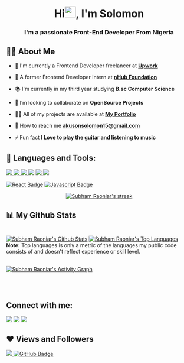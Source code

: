 <h1 align="center">Hi<img src="https://raw.githubusercontent.com/MartinHeinz/MartinHeinz/master/wave.gif" width="30px">, I'm Solomon</h1>
<h3 align="center">I'm a passionate Front-End Developer From Nigeria</h3>


## 🙋‍♂️ About Me

- 🔭 I'm currently a Frontend Developer freelancer at **[Upwork](https://www.upwork.com/freelancers/~01a53717641f767d03)**

- 🌱 A former Frontend Developer Intern at **[nHub Foundation](https://ng.linkedin.com/company/nhub-foundation-africa)**

- 📚 I'm currently in my third year studying **B.sc Computer Science**

- 👯 I’m looking to collaborate on **OpenSource Projects**

- 👨‍💻 All of my projects are available at **[My Portfolio](https://solomonakuson.vercel.app/)**

- 📧 How to reach me **akusonsolomon15@gmail.com**

- ⚡ Fun fact **I Love to play the guitar and listening to music**

## 🚀 Languages and Tools:

<p align="left"> 
    <a href="https://www.w3.org/html/" target="_blank"> <img src="https://img.icons8.com/color/48/000000/html-5.png"/> </a> 
    <a href="https://www.w3schools.com/css/" target="_blank"> <img src="https://img.icons8.com/color/48/000000/css3.png"/> </a> 
    <a href="https://getbootstrap.com" target="_blank"> <img src="https://img.icons8.com/color/48/000000/bootstrap.png"/> </a> 
    <a href="" target="_blank"><img src="https://img.icons8.com/fluency/48/000000/tailwind_css.png"/></a>
    <a href="https://developer.mozilla.org/en-US/docs/Web/JavaScript" target="_blank"> <img src="https://img.icons8.com/color/48/000000/javascript.png"/> </a>
    <!-- <a href="https://v2.vuejs.org/" target="_blank"> <img src="https://img.icons8.com/color/50/000000/vue-js.png"/> </a> -->
    <a href="https://reactjs.org/" target="_blank"><img src="https://img.icons8.com/office/50/000000/react.png"/></a>
</p>

[![React Badge](https://img.shields.io/badge/-React-61DBFB?style=for-the-badge&labelColor=black&logo=react&logoColor=61DBFB)](#)  [![Javascript Badge](https://img.shields.io/badge/-Javascript-F0DB4F?style=for-the-badge&labelColor=black&logo=javascript&logoColor=F0DB4F)](#) <!--(https://img.shields.io/badge/-Typescript-007acc?style=for-the-badge&labelColor=black&logo=typescript&logoColor=007acc)](#) [![Nodejs Badge](https://img.shields.io/badge/-Nodejs-3C873A?style=for-the-badge&labelColor=black&logo=node.js&logoColor=3C873A)](#) [![GraphQL Badge](https://img.shields.io/badge/-GraphQl-e535ab?style=for-the-badge&labelColor=black&logo=node.js&logoColor=e535ab)](#) -->
<br/>

<p align="center">
    <a href="https://github.com/heysolomon/github-readme-streak-stats">
        <img title="🔥 Get streak stats for your profile at git.io/streak-stats" alt="Subham Raoniar's streak" src="https://github-readme-streak-stats.herokuapp.com/?user=heysolomon&theme=black-ice&hide_border=true&stroke=0000&background=060A0CD0"/>
    </a>
</p>

## 📊 My Github Stats

  <br/>
    <a href="https://github.com/heysolomon/github-readme-stats"><img alt="Subham Raoniar's Github Stats" src="https://github-readme-stats.vercel.app/api?username=heysolomon&show_icons=true&count_private=true&theme=react&hide_border=true&bg_color=0D1117" /></a>
  <a href="https://github.com/heysolomon/github-readme-stats"><img alt="Subham Raoniar's Top Languages" src="https://github-readme-stats.vercel.app/api/top-langs/?username=heysolomon&langs_count=8&count_private=true&layout=compact&theme=react&hide_border=true&bg_color=0D1117" /></a>
  <br/>
  <b>Note:</b> Top languages is only a metric of the languages my public code consists of and doesn't reflect experience or skill level.


<br/>
<br/>

<a href="https://github.com/heysolomon/github-readme-activity-graph"><img alt="Subham Raoniar's Activity Graph" src="https://activity-graph.herokuapp.com/graph?username=heysolomon&bg_color=0D1117&color=5BCDEC&line=5BCDEC&point=FFFFFF&hide_border=true" /></a>

<br/>
<br/>

## Connect with me:
<p align="left">

<a href = "https://www.linkedin.com/in/solomon-akuson-ba341819a/"><img src="https://img.icons8.com/fluent/48/000000/linkedin.png"/></a>
<a href = "https://twitter.com/solomon_akuson"><img src="https://img.icons8.com/fluent/48/000000/twitter.png"/></a>
<a href = "https://www.instagram.com/a.k.u.s.o.n/"><img src="https://img.icons8.com/fluent/48/000000/instagram-new.png"/></a>
<!-- <a href = "https://www.youtube.com/channel/UC-NXT1lYAOPa3lrgWXqvuHA"><img src="https://img.icons8.com/color/48/000000/youtube-play.png"/></a> -->

</p>

## ❤ Views and Followers
<a href="https://github.com/Meghna-DAS/github-profile-views-counter">
    <img src="https://komarev.com/ghpvc/?username=heysolomon">
</a>
<a href="https://github.com/SubhamRaoniar28?tab=followers"><img src="https://img.shields.io/github/followers/heysolomon?label=Followers&style=social" alt="GitHub Badge"></a>
